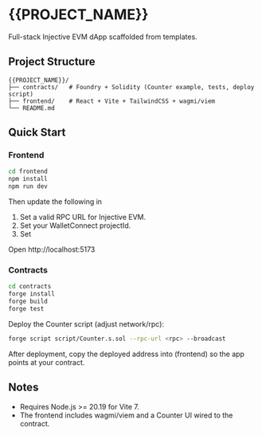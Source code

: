 # {{PROJECT_NAME}}

Full-stack Injective EVM dApp scaffolded from templates.

## Project Structure

```
{{PROJECT_NAME}}/
├── contracts/   # Foundry + Solidity (Counter example, tests, deploy script)
├── frontend/    # React + Vite + TailwindCSS + wagmi/viem
└── README.md
```

## Quick Start

### Frontend

```bash
cd frontend
npm install
npm run dev
```

Then update the following in 
1. Set a valid RPC URL for Injective EVM.
2. Set your WalletConnect projectId.
3. Set 

Open http://localhost:5173

### Contracts

```bash
cd contracts
forge install
forge build
forge test
```

Deploy the Counter script (adjust network/rpc):

```bash
forge script script/Counter.s.sol --rpc-url <rpc> --broadcast
```

After deployment, copy the deployed address into 
 (frontend) so the app points at your contract.

## Notes

- Requires Node.js >= 20.19 for Vite 7.
- The frontend includes wagmi/viem and a Counter UI wired to the contract.
